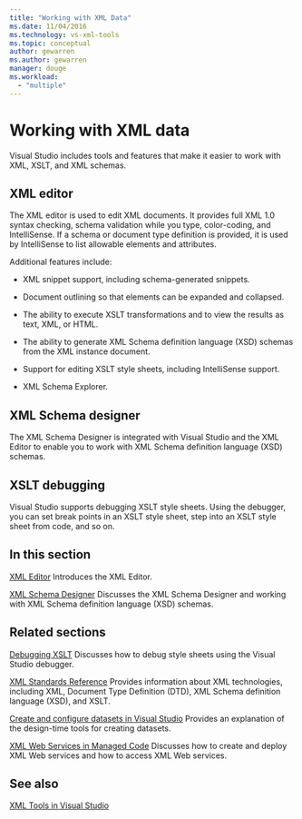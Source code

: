 ```yaml
---
title: "Working with XML Data"
ms.date: 11/04/2016
ms.technology: vs-xml-tools
ms.topic: conceptual
author: gewarren
ms.author: gewarren
manager: douge
ms.workload:
  - "multiple"
---
```

# Working with XML data

Visual Studio includes tools and features that make it easier to work with XML, XSLT, and XML schemas.

## XML editor

The XML editor is used to edit XML documents. It provides full XML 1.0 syntax checking, schema validation while you type, color-coding, and IntelliSense. If a schema or document type definition is provided, it is used by IntelliSense to list allowable elements and attributes.

Additional features include:

- XML snippet support, including schema-generated snippets.

- Document outlining so that elements can be expanded and collapsed.

- The ability to execute XSLT transformations and to view the results as text, XML, or HTML.

- The ability to generate XML Schema definition language (XSD) schemas from the XML instance document.

- Support for editing XSLT style sheets, including IntelliSense support.

- XML Schema Explorer.

## XML Schema designer

The XML Schema Designer is integrated with Visual Studio and the XML Editor to enable you to work with XML Schema definition language (XSD) schemas.

## XSLT debugging

Visual Studio supports debugging XSLT style sheets. Using the debugger, you can set break points in an XSLT style sheet, step into an XSLT style sheet from code, and so on.

## In this section

[XML Editor](../xml-tools/xml-editor.md)
Introduces the XML Editor.

[XML Schema Designer](../xml-tools/xml-schema-designer.md)
Discusses the XML Schema Designer and working with XML Schema definition language (XSD) schemas.

## Related sections

[Debugging XSLT](../xml-tools/debugging-xslt.md)
Discusses how to debug style sheets using the Visual Studio debugger.

[XML Standards Reference](http://msdn.microsoft.com/79c78508-c9d0-423a-a00f-672e855de401)
Provides information about XML technologies, including XML, Document Type Definition (DTD), XML Schema definition language (XSD), and XSLT.

[Create and configure datasets in Visual Studio](../data-tools/create-and-configure-datasets-in-visual-studio.md)
Provides an explanation of the design-time tools for creating datasets.

[XML Web Services in Managed Code](http://msdn.microsoft.com/c9a7dc25-3e68-4723-bfb7-de4320830196)
Discusses how to create and deploy XML Web services and how to access XML Web services.

## See also

[XML Tools in Visual Studio](../xml-tools/xml-tools-in-visual-studio.md)